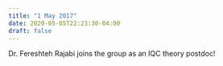 ```yaml
---
title: "1 May 2017"
date: 2020-05-05T22:23:30-04:00
draft: false
---
```


Dr. Fereshteh Rajabi joins the group as an IQC theory postdoc!
